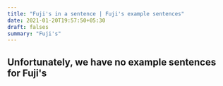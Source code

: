 ```yaml
---
title: "Fuji's in a sentence | Fuji's example sentences"
date: 2021-01-20T19:57:50+05:30
draft: falses
summary: "Fuji's"
---
```

## Unfortunately, we have no example sentences for Fuji's                 
